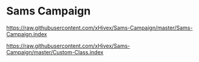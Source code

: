 # Sams Campaign

https://raw.githubusercontent.com/xHivex/Sams-Campaign/master/Sams-Campaign.index

https://raw.githubusercontent.com/xHivex/Sams-Campaign/master/Custom-Class.index
